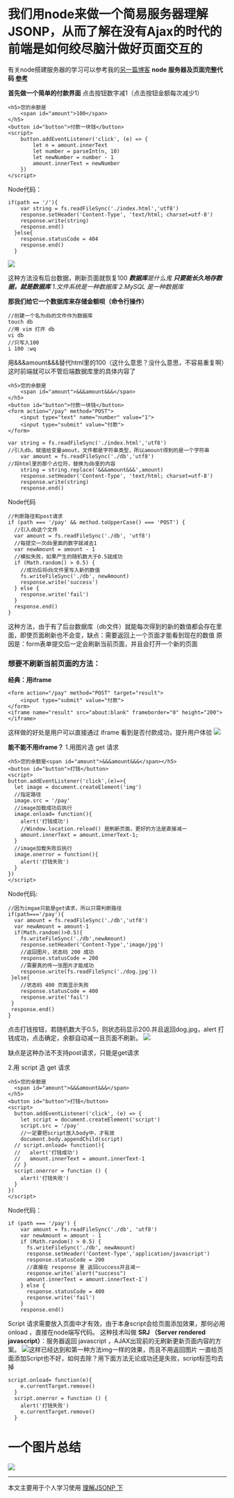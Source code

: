 # 我们用node来做一个简易服务器理解JSONP，从而了解在没有Ajax的时代的前端是如何绞尽脑汁做好页面交互的
有关node搭建服务器的学习可以参考我的[另一篇博客](https://www.jianshu.com/p/ba728fb4edb4)
**node 服务器及页面完整代码 [参考](https://github.com/Adashuai5/node-demo/tree/master/JSONP-demo)**

**首先做一个简单的付款界面**
点击按钮数字减1（点击按钮金额每次减少1）
```
<h5>您的余额是
    <span id="amount">100</span>
</h5>
<button id="button">付款一块钱</button>
<script>
    button.addEventListener('click', (e) => {
        let n = amount.innerText
        let number = parseInt(n, 10)
        let newNumber = number - 1
        amount.innerText = newNumber
    })
</script>
```
Node代码：
```
if(path == '/'){
    var string = fs.readFileSync('./index.html','utf8')
    response.setHeader('Content-Type', 'text/html; charset=utf-8')
    response.write(string)
    response.end()
  }else{
    response.statusCode = 404
    response.end()
  }  
```
![](https://upload-images.jianshu.io/upload_images/7094266-a1ec91f18d1456c2.png?imageMogr2/auto-orient/strip%7CimageView2/2/w/1240)

这种方法没有后台数据，刷新页面就恢复100
***数据库**是什么鬼
**只要能长久地存数据，就是数据库**
1.文件系统是一种数据库
2.MySQL 是一种数据库*

**那我们给它一个数据库来存储金额呗（命令行操作）**
```
//创建一个名为db的文件作为数据库
touch db
//用 vim 打开 db
vi db
//只写入100
i 100 :wq
```
用&&&amount&&&替代html里的100（这什么意思？没什么意思，不容易重复啊）这时前端就可以不管后端数据库里的具体内容了
```
<h5>您的余额是
    <span id="amount">&&&amount&&&</span>
</h5>
<button id="button">付款一块钱</button>
<form action="/pay" method="POST">
    <input type="text" name="number" value="1">
    <input type="submit" value="付款">
</form>
```
```
var string = fs.readFileSync('./index.html','utf8')
//引入db，赋值给变量amout，文件都是字符串类型，所以amount得到的是一个字符串
    var amount = fs.readFileSync('./db','utf8')
//将html里的那个占位符，替换为db里的内容
    string = string.replace('&&&amount&&&',amount)
    response.setHeader('Content-Type', 'text/html; charset=utf-8')
    response.write(string)
    response.end()
```
Node代码
```
//判断路径和post请求
if (path === '/pay' && method.toUpperCase() === 'POST') {
  //引入db这个文件
  var amount = fs.readFileSync('./db', 'utf8')
  //每提交一次db里面的数字就减去1
  var newAmount = amount - 1
  //模拟失败，如果产生的随机数大于0.5就成功
  if (Math.random() > 0.5) {
    //成功后将db文件里写入新的数值
    fs.writeFileSync('./db', newAmount)
    response.write('success')
  } else {
    response.write('fail')
  }
  response.end()
}
```
这种方法，由于有了后台数据库（db文件）就能每次得到的新的数值都会存在里面，即使页面刷新也不会变，缺点：需要返回上一个页面才能看到现在的数值
原因是：form表单提交后一定会刷新当前页面，并且会打开一个新的页面
### 想要不刷新当前页面的方法：
**经典：用iframe**
```
<form action="/pay" method="POST" target="result">
    <input type="submit" value="付款">
</form>
<iframe name="result" src="about:blank" frameborder="0" height="200"></iframe>
```
这样做的好处是用户可以直接通过 iframe 看到是否付款成功，提升用户体验
![](https://upload-images.jianshu.io/upload_images/7094266-4bc794416aa7fcaf.png?imageMogr2/auto-orient/strip%7CimageView2/2/w/1240)

**能不能不用iframe？**
1.用图片造 get 请求
```
<h5>您的余额是<span id="amount">&&&amount&&&</span></h5>
<button id="button">打钱</button>
<script>
button.addEventListener('click',(e)=>{
  let image = document.createElement('img')
  //指定路径
  image.src = '/pay'
  //image加载成功后执行
  image.onload= function(){
    alert('打钱成功')
    //Window.location.reload() 是刷新页面，更好的方法是直接减一
    amount.innerText = amount.innerText-1;
  }
  //image加载失败后执行
  image.onerror = function(){
    alert('打钱失败')
  }
})
</script>
```
Node代码:
```
//因为imgae只能是get请求，所以只需判断路径
if(path==='/pay'){
  var amount = fs.readFileSync('./db','utf8')
  var newAmount = amount-1
  if(Math.random()>0.5){
    fs.writeFileSync('./db',newAmount)
    response.setHeader('Content-Type','image/jpg')
    //返回图片，状态码 200 成功
    response.statusCode = 200
    //需要真的传一张图片才能成功
    response.write(fs.readFileSync('./dog.jpg'))
 }else{
    //状态码 400 页面显示失败
    response.statusCode = 400
    response.write('fail')
 }
 response.end()
}

```
点击打钱按钮，若随机数大于0.5，则状态码显示200.并且返回dog.jpg，alert 打钱成功，点击确定，余额自动减一且页面不刷新。
![](https://upload-images.jianshu.io/upload_images/7094266-8f026f51f1be16ab.png?imageMogr2/auto-orient/strip%7CimageView2/2/w/1240)

缺点是这种办法不支持post请求，只能是get请求

2.用 script 造 get 请求
```
<h5>您的余额是
  <span id="amount">&&&amount&&&</span>
</h5>
<button id="button">打钱</button>
<script>
  button.addEventListener('click', (e) => {
    let script = document.createElement('script')
    script.src = '/pay'
    //一定要把script放入body中，才有效
    document.body.appendChild(script)
  // script.onload= function(){
  //   alert('打钱成功')
  //   amount.innerText = amount.innerText-1
  // }
  script.onerror = function () {
    alert('打钱失败')
  }
})
</script>
```
Node代码：
```
if (path === '/pay') {
    var amount = fs.readFileSync('./db', 'utf8')
    var newAmount = amount - 1
    if (Math.random() > 0.5) {
      fs.writeFileSync('./db', newAmount)
      response.setHeader('Content-Type','application/javascript')
      response.statusCode = 200
      //直接在 response 里 返回cuccess并且减一
      response.write(`alert("success")
      amount.innerText = amount.innerText-1`)
    } else {
      response.statusCode = 400
      response.write('fail')
    }
    response.end()
```
Script 请求需要放入页面中才有效，由于本身script会给页面添加效果，那何必用 onload ，直接在node端写代码。
这种技术叫做 **SRJ （Server rendered javascript）**：服务器返回 javascript ，AJAX出现前的无刷新更新页面内容的方案。
![](https://upload-images.jianshu.io/upload_images/7094266-b0040fe7c5d83bd7.png?imageMogr2/auto-orient/strip%7CimageView2/2/w/1240)这样已经达到和第一种方法img一样的效果，而且不用返回图片
一直给页面添加Script也不好，如何去除？用下面方法无论成功还是失败，script标签均去掉
```
script.onload= function(e){
    e.currentTarget.remove()
  }
  script.onerror = function () {
    alert('打钱失败')
    e.currentTarget.remove()
  }
```
# 一个图片总结
![](https://upload-images.jianshu.io/upload_images/7094266-ddef5ad56296599e.png?imageMogr2/auto-orient/strip%7CimageView2/2/w/1240)

---
本文主要用于个人学习使用
[理解JSONP 下](https://www.jianshu.com/p/38a72bd0e37d)
